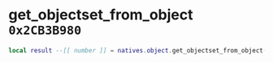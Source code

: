 # get_objectset_from_object `0x2CB3B980`

```lua
local result --[[ number ]] = natives.object.get_objectset_from_object(_unk0 --[[ number ]])
```